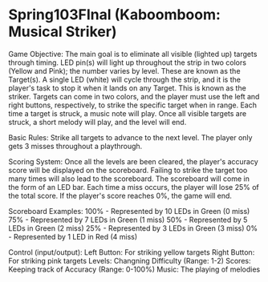 # Spring103FInal (Kaboomboom: Musical Striker)

Game Objective:
The main goal is to eliminate all visible (lighted up) targets through timing.
LED pin(s) will light up throughout the strip in two colors (Yellow and Pink); the number varies by level. These are known as the Target(s).
A single LED (white) will cycle through the strip, and it is the player's task to stop it when it lands on any Target. This is known as the striker.
Targets can come in two colors, and the player must use the left and right buttons, respectively, to strike the specific target when in range.
Each time a target is struck, a music note will play. Once all visible targets are struck, a short melody will play, and the level will end.


Basic Rules:
Strike all targets to advance to the next level.
The player only gets 3 misses throughout a playthrough.

Scoring System:
Once all the levels are been cleared, the player's accuracy score will be displayed on the scoreboard.
Failing to strike the target too many times will also lead to the scoreboard. 
The scoreboard will come in the form of an LED bar.
Each time a miss occurs, the player will lose 25% of the total score. 
If the player's score reaches 0%, the game will end.

Scoreboard Examples:
100% - Represented by 10 LEDs in Green (0 miss)
75% - Represented by 7 LEDs in Green (1 miss)
50% - Represented by 5 LEDs in Green (2 miss)
25% - Represented by 3 LEDs in Green (3 miss)
0% - Represented by 1 LED in Red (4 miss)


Control (input/output):
Left Button: For striking yellow targets
Right Button: For striking pink targets
Levels: Changning Difficulty (Range: 1-2)
Scores: Keeping track of Accuracy (Range: 0-100%)
Music: The playing of melodies


